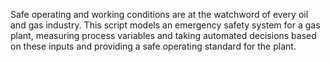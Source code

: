 Safe operating and working conditions are at the watchword of every oil and gas industry. 
This script models an emergency safety system for a gas plant, measuring process variables and taking automated decisions based on these inputs and providing a safe operating standard for the plant.
